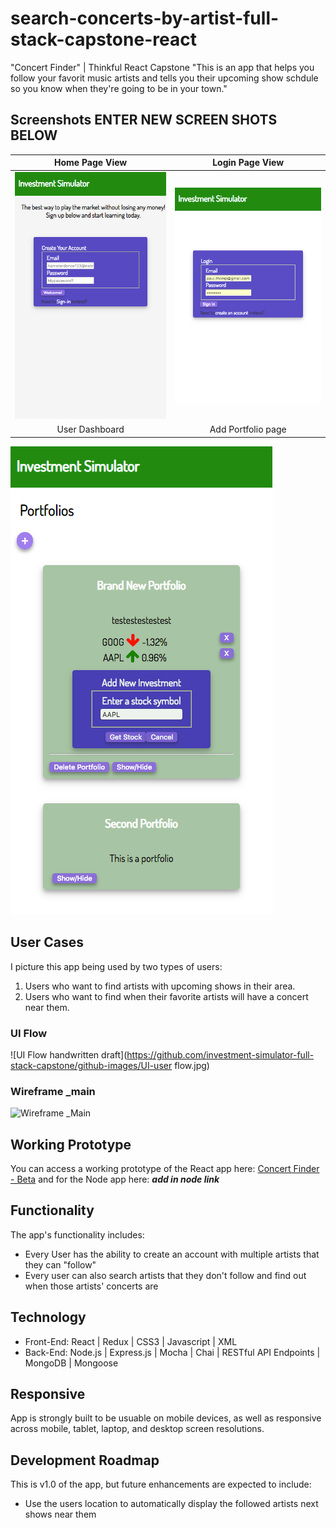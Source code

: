 # search-concerts-by-artist-full-stack-capstone-react
"Concert Finder" | Thinkful React Capstone
"This is an app that helps you follow your favorit music artists and tells you their upcoming show schdule so you know when they're going to be in your town."

## Screenshots ENTER NEW SCREEN SHOTS BELOW

Home Page View | Login Page View
:-------------------------:|:-------------------------:
![Home Page](https://github.com/calorab/investment-simulator-full-stack-capstone/blob/master/github-images/Investment%20Simulator%20Node%20Capstone%20-%20Homepage.png)  |![Login Page](https://github.com/calorab/investment-simulator-full-stack-capstone/blob/master/github-images/Investment%20Simulator%20Node%20Capstone%20-%20Login%20Page.png)
User Dashboard | Add Portfolio page
![User Dashboard](https://github.com/calorab/investment-simulator-full-stack-capstone/blob/master/github-images/Investment%20Simulator%20Node%20Capstone%20-%20Dashboard.png)


## User Cases
I picture this app being used by two types of users:
1. Users who want to find artists with upcoming shows in their area.
2. Users who want to find when their favorite artists will have a concert near them.

### UI Flow
![UI Flow handwritten draft](https://github.com/investment-simulator-full-stack-capstone/github-images/UI-user flow.jpg)

### Wireframe _main
![Wireframe _Main](https://github.com/investment-simulator-full-stack-capstone/github-images/UI-Wireframe.jpg)

## Working Prototype
You can access a working prototype of the React app here: [Concert Finder - Beta](https://search-concerts-react.herokuapp.com/) and for the Node app here: ***add in node link***

## Functionality
The app's functionality includes:
* Every User has the ability to create an account with multiple artists that they can "follow"
* Every user can also search artists that they don't follow and find out when those artists' concerts are


## Technology
* Front-End: React | Redux | CSS3  | Javascript | XML
* Back-End: Node.js | Express.js | Mocha | Chai | RESTful API Endpoints | MongoDB | Mongoose



## Responsive
App is strongly built to be usuable on mobile devices, as well as responsive across mobile, tablet, laptop, and desktop screen resolutions.

## Development Roadmap
This is v1.0 of the app, but future enhancements are expected to include:
* Use the users location to automatically display the followed artists next shows near them

